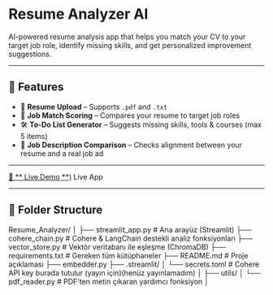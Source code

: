 # Resume Analyzer AI

AI-powered resume analysis app that helps you match your CV to your target job role, identify missing skills, and get personalized improvement suggestions.


---

## 🚀 Features

- 📄 **Resume Upload** – Supports `.pdf` and `.txt`
- 🎯 **Job Match Scoring** – Compares your resume to target job roles
- 🛠️ **To-Do List Generator** – Suggests missing skills, tools & courses (max 5 items)
- 🧩 **Job Description Comparison** – Checks alignment between your resume and a real job ad

---
[🔗 ** Live Demo **)](https://resume-analyzer-with-ai.streamlit.app/) Live App 

---

## 📂 Folder Structure
Resume_Analyzer/
│
├── streamlit_app.py              # Ana arayüz (Streamlit)
├── cohere_chain.py               # Cohere & LangChain destekli analiz fonksiyonları
├── vector_store.py               # Vektör veritabanı ile eşleşme (ChromaDB)
├── requirements.txt              # Gereken tüm kütüphaneler
├── README.md                     # Proje açıklaması
├── embedder.py
├── .streamlit/
│   └── secrets.toml              # Cohere API key burada tutulur (yayın için)(henüz yayınlamadım)
│
├── utils/
│   └── pdf_reader.py             # PDF'ten metin çıkaran yardımcı fonksiyon
│


